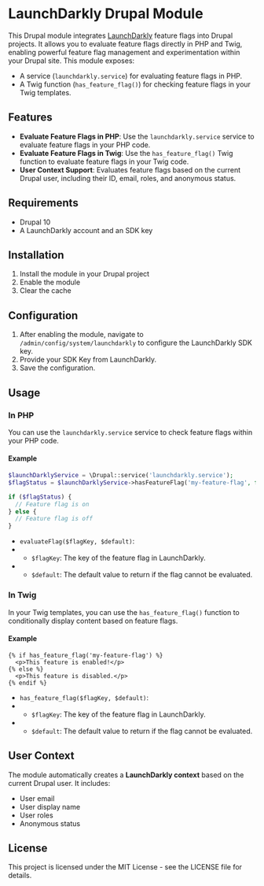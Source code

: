 # LaunchDarkly Drupal Module

This Drupal module integrates [LaunchDarkly](https://launchdarkly.com/) feature flags into Drupal projects. It allows you to evaluate feature flags directly in PHP and Twig, enabling powerful feature flag management and experimentation within your Drupal site. This module exposes:

- A service (`launchdarkly.service`) for evaluating feature flags in PHP.
- A Twig function (`has_feature_flag()`) for checking feature flags in your Twig templates.

## Features

- **Evaluate Feature Flags in PHP**: Use the `launchdarkly.service` service to evaluate feature flags in your PHP code.
- **Evaluate Feature Flags in Twig**: Use the `has_feature_flag()` Twig function to evaluate feature flags in your Twig code.
- **User Context Support**: Evaluates feature flags based on the current Drupal user, including their ID, email, roles, and anonymous status.

## Requirements

- Drupal 10
- A LaunchDarkly account and an SDK key

## Installation

1. Install the module in your Drupal project
1. Enable the module
1. Clear the cache

## Configuration

1. After enabling the module, navigate to `/admin/config/system/launchdarkly` to configure the LaunchDarkly SDK key.
1. Provide your SDK Key from LaunchDarkly.
1. Save the configuration.

## Usage

### In PHP

You can use the `launchdarkly.service` service to check feature flags within your PHP code.

#### Example

```php
$launchDarklyService = \Drupal::service('launchdarkly.service');
$flagStatus = $launchDarklyService->hasFeatureFlag('my-feature-flag', false);

if ($flagStatus) {
  // Feature flag is on
} else {
  // Feature flag is off
}
```

- `evaluateFlag($flagKey, $default)`:
- - `$flagKey`: The key of the feature flag in LaunchDarkly.
- - `$default`: The default value to return if the flag cannot be evaluated.

### In Twig

In your Twig templates, you can use the `has_feature_flag()` function to conditionally display content based on feature flags.

#### Example

```twig
{% if has_feature_flag('my-feature-flag') %}
  <p>This feature is enabled!</p>
{% else %}
  <p>This feature is disabled.</p>
{% endif %}
```

- `has_feature_flag($flagKey, $default)`:
- - `$flagKey`: The key of the feature flag in LaunchDarkly.
- - `$default`: The default value to return if the flag cannot be evaluated.

## User Context
The module automatically creates a **LaunchDarkly context** based on the current Drupal user. It includes:

- User email
- User display name
- User roles
- Anonymous status

## License

This project is licensed under the MIT License - see the LICENSE file for details.

